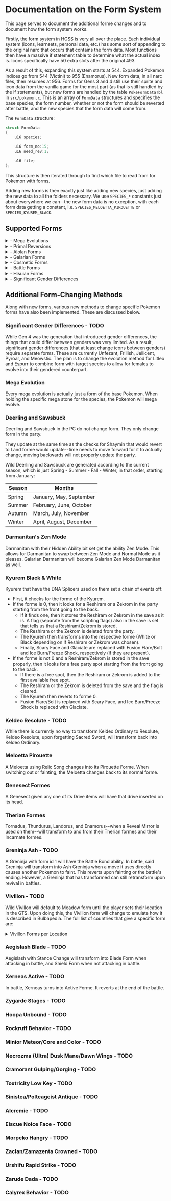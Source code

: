# Documentation on the Form System
This page serves to document the additional forme changes and to document how the form system works.

Firstly, the form system in HGSS is very all over the place.  Each individual system (icons, learnsets, personal data, etc.) has some sort of appending to the original narc that occurs that contains the form data.  Most functions then have a massive if statement table to determine what the actual index is.  Icons specifically have 50 extra slots after the original 493.

As a result of this, expanding this system starts at 544.  Expanded Pokemon indices go from 544 (Victini) to 955 (Enamorus).  New form data, in all narc files, then resumes at 956.  Forms for Gens 3 and 4 still use their sprite and icon data from the vanilla game for the most part (as that is still handled by the if statements), but new forms are handled by the table ``PokeFormDataTbl`` in ``src/pokemon.c``.  This is an array of ``FormData`` structures and specifies the base species, the form number, whether or not the form should be reverted after battle, and the new species that the form data will come from.

The ``FormData`` structure:
```c
struct FormData
{
    u16 species;
    
    u16 form_no:15;
    u16 need_rev:1;
    
    u16 file;
};
```
This structure is then iterated through to find which file to read from for Pokemon with forms.

Adding new forms is then exactly just like adding new species, just adding the new data to all the folders necessary.  We use ``SPECIES_*`` constants just about everywhere we can--the new form data is no exception, with each form data getting a constant, i.e. ``SPECIES_MELOETTA_PIROUETTE`` or ``SPECIES_KYUREM_BLACK``.

## Supported Forms
<details> <!-- megas -->
<summary>- Mega Evolutions</summary>
<br>

    Venusaur
    Charizard X
    Charizard Y
    Blastoise
    Beedrill
    Pidgeot
    Alakazam
    Slowbro
    Gengar
    Kangaskhan
    Pinsir
    Gyarados
    Aerodactyl
    Mewtwo X
    Mewtwo Y
    Ampharos
    Steelix
    Scizor
    Heracross
    Houndoom
    Tyranitar
    Sceptile
    Blaziken
    Swampert
    Gardevoir
    Sableye
    Mawile
    Aggron
    Medicham
    Manectric
    Sharpedo
    Camerupt
    Altaria
    Banette
    Absol
    Glalie
    Salamence
    Metagross
    Latias
    Latios
    Rayquaza (evolves via using Dragon's Ascent)
    Lopunny
    Garchomp
    Lucario
    Abomasnow
    Gallade
    Audino
    Diancie
</details>
<details> <!-- primal reversions -->
<summary>- Primal Reversions</summary>
<br>

    Kyogre
    Groudon
</details>
<details> <!-- alolans -->
<summary>- Alolan Forms</summary>
<br>

    Rattata
    Raticate
    Raichu
    Sandshrew
    Sandslash
    Vulpix
    Ninetales
    Diglett
    Dugtrio
    Meowth
    Persian
    Geodude
    Graveler
    Golem
    Grimer
    Muk
    Exeggutor
    Marowak
</details>
<details> <!-- galarians -->
<summary>- Galarian Forms</summary>
<br>

    Meowth
    Ponyta
    Rapidash
    Slowpoke
    Slowbro
    Farfetch'd
    Weezing
    Mr. Mime
    Articuno
    Zapdos
    Moltres
    Slowking
    Corsola
    Zigzagoon
    Linoone
    Darumaka
    Darmanitan (both Zen Modes included)
    Yamask
    Stunfisk
</details>
<details> <!-- cosmetics -->
<summary>- Cosmetic Forms</summary>
<br>
<details>
<summary>    Pikachu</summary>

        Cosplay
        Rock Star
        Belle
        Pop Star
        Ph.D
        Libre
        Original Cap
        Hoenn Cap
        Sinnoh Cap
        Unova Cap
        Kalos Cap
        Alola Cap
        Partner Cap
        World Cap
</details>
<details>
<summary>    Basculin</summary>

        Red Stripe is form 0
        Blue Stripe
        White Stripe
</details>
<details>
<summary>    Deerling</summary>

        Spring is form 0
        Summer
        Autumn
        Winter
</details>
<details>
<summary>    Sawsbuck</summary>

        Spring is form 0
        Summer
        Autumn
        Winter
</details>
    Tornadus Therian
    <br>
    Thundurus Therian
    <br>
    Landorus Therian
    <br>
<details>
<summary>    Kyurem</summary>

        White
        Black
</details>
    Keldeo Resolute
    <br>
<details>
<summary>    Genesect</summary>

        Douse
        Shock
        Burn
        Chill
</details>
    Greninja Battle Bond
    <br>
<details>
<summary>    Vivillon</summary>

        Meadow is form 0
        Polar
        Tundra
        Continental
        Garden
        Elegant
        Meadow
        Modern
        Marine
        Archipelago
        High Plains
        Sandstorm
        River
        Monsoon
        Savanna
        Sun
        Ocean
        Jungle
        Fancy
        Poké Ball
</details>
<details>
<summary>    Flabébé</summary>

        Red Flower is form 0
        Yellow Flower
        Orange Flower
        Blue Flower
        White Flower
</details>
<details>
<summary>    Floette</summary>

        Red Flower is form 0
        Yellow Flower
        Orange Flower
        Blue Flower
        White Flower
        Eternal Flower
</details>
<details>
<summary>    Florges</summary>

        Red Flower is form 0
        Yellow Flower
        Orange Flower
        Blue Flower
        White Flower
</details>
<details>
<summary>    Furfrou</summary>

        Natural is form 0
        Heart
        Star
        Diamond
        Debutante
        Matron
        Dandy
        La Reine
        Kabuki
        Pharaoh
</details>
<details>
<summary>    Pumpkaboo</summary>

        Medium is form 0
        Small
        Large
        Super
</details>
<details>
<summary>    Gourgeist</summary>

        Medium is form 0
        Small
        Large
        Super
</details>
    Hoopa Unbound
    <br>
<details>
<summary>    Oricorio</summary>

        Baile is form 0
        Pom Pom
        Pa'u
        Sensu
</details>
    Rockruff Own Tempo
    <br>
<details>
<summary>    Lycanroc</summary>

        Day is form 0
        Midnight
        Dusk
</details>
    Magearna Original
    <br>
    Toxtricity Low Key
    <br>
    Sinistea Antique
    <br>
    Polteageist Antique
    <br>
<details>
<summary>    Alcremie</summary>

        Strawberry Sweet is form 0
        Berry Sweet
        Love Sweet
        Star Sweet
        Clover Sweet
        Flower Sweet
        Ribbon Sweet
</details>
    Urshifu Rapid Strike
    Zarude Dada
<details>
<summary>    Calyrex</summary>

        Ice Rider
        Shadow Rider
</details>
</details>
<details> <!-- battle forms -->
<summary>- Battle Forms</summary>
<br>
<details>
<summary>    Castform</summary>

        Normal is form 0
        Sunny
        Rainy
        Snowy
</details>
    Cherrim Sunshine
    <br>
    Shellos East Sea
    <br>
    Gastrodon East Sea
    <br>
    Dialga Origin
    <br>
    Palkia Origin
    <br>
    Meloetta Pirouette
    <br>
    Greninja Ash
    <br>
    Aegislash Blade
    <br>
    Xerneas Active
    <br>
<details>
<summary>    Zygarde</summary>

        50% is form 0
        10%
        10% Power Construct
        50% Power Construct
        10% Complete
        50% Complete
</details>
    Wishiwashi School
    <br>
<details>
<summary>    Minior</summary>

        Red is form 0
        Orange
        Yellow
        Green
        Blue
        Indigo
        Violet
        Core Red
        Core Orange
        Core Yellow
        Core Green
        Core Blue
        Core Indigo
        Core Violet
</details>
    Mimikyu Busted
    <br>
<details>
<summary>    Necrozma</summary>

        Base is form 0
        Dusk Mane
        Dawn Wings
        Ultra Dusk Mane
        Ultra Dawn Wings
</details>
<details>
<summary>    Cramorant</summary>

        Base is form 0
        Gulping
        Gorging
</details>
    Eiscue NoIce Face
    <br>
    Morpeko Hangry
    <br>
    Zacian Crowned
    <br>
    Zamazenta Crowned
    <br>
    Eternatus Eternamax
    <br>
    Enamorus Therian
    <br>


</details>
<details> <!-- hisuians -->
<summary>- Hisuian Forms</summary>
<br>

    Growlithe
    Arcanine
    Voltorb
    Electrode
    Typhlosion
    Qwilfish
    Sneasel
    Samurott
    Lilligant
    Zorua
    Zoroark
    Braviary
    Sliggoo
    Goodra
    Avalugg
    Decidueye
</details>
<details> <!-- significant gender differences -->
<summary>- Significant Gender Differences</summary>
<br>

    Unfezant
    Frillish
    Jellicent
    Pyroar
    Meowstic
</details>

## Additional Form-Changing Methods
Along with new forms, various new methods to change specific Pokemon forms have also been implemented.  These are discussed below.

### Significant Gender Differences - TODO
While Gen 4 was the generation that introduced gender differences, the things that could differ between genders was very limited.  As a result, significant gender differences (that at least change icons between genders) require separate forms.  These are currently Unfezant, Frillish, Jellicent, Pyroar, and Meowstic.  The plan is to change the evolution method for Litleo and Espurr to combine form with target species to allow for females to evolve into their gendered counterpart.

### Mega Evolution
Every mega evolution is actually just a form of the base Pokemon.  When holding the specific mega stone for the species, the Pokemon will mega evolve.

### Deerling and Sawsbuck
Deerling and Sawsbuck in the PC do not change form.  They only change form in the party.  

They update at the same time as the checks for Shaymin that would revert to Land forme would update--time needs to move forward for it to actually change, moving backwards will not properly update the party.

Wild Deerling and Sawsbuck are generated according to the current season, which is just Spring - Summer - Fall - Winter, in that order, starting from January:

| Season | Months                  |
|--------|-------------------------|
| Spring | January, May, September |
| Summer | February, June, October |
| Autumn | March, July, November   |
| Winter | April, August, December |

### Darmanitan's Zen Mode
Darmanitan with their Hidden Ability bit set get the ability Zen Mode.  This allows for Darmanitan to swap between Zen Mode and Normal Mode as it pleases.  Galarian Darmanitan will become Galarian Zen Mode Darmanitan as well.

### Kyurem Black & White
Kyurem that have the DNA Splicers used on them set a chain of events off:
- First, it checks for the forme of the Kyurem.
- If the forme is 0, then it looks for a Reshiram or a Zekrom in the party starting from the front going to the back.
    - If it finds one, then it stores the Reshiram or Zekrom in the save as it is.  A flag (separate from the scripting flags) also in the save is set that tells us that a Reshiram/Zekrom is stored.
    - The Reshiram or the Zekrom is deleted from the party.
    - The Kyurem then transforms into the respective forme (White or Black depending on if Reshiram or Zekrom was chosen).  
    - Finally, Scary Face and Glaciate are replaced with Fusion Flare/Bolt and Ice Burn/Freeze Shock, respectively (if they are present).
- If the forme is not 0 and a Reshiram/Zekrom is stored in the save properly, then it looks for a free party spot starting from the front going to the back.
    - If there is a free spot, then the Reshiram or Zekrom is added to the first available free spot.
    - The Reshiram or the Zekrom is deleted from the save and the flag is cleared.
    - The Kyurem then reverts to forme 0.
    - Fusion Flare/Bolt is replaced with Scary Face, and Ice Burn/Freeze Shock is replaced with Glaciate.

### Keldeo Resolute - TODO
While there is currently no way to transform Keldeo Ordinary to Resolute, Keldeo Resolute, upon forgetting Sacred Sword, will transform back into Keldeo Ordinary.

### Meloetta Pirouette
A Meloetta using Relic Song changes into its Pirouette Forme.  When switching out or fainting, the Meloetta changes back to its normal forme.

### Genesect Formes
A Genesect given any one of its Drive items will have that drive inserted on its head.

### Therian Formes
Tornadus, Thundurus, Landorus, and Enamorus--when a Reveal Mirror is used on them--will transform to and from their Therian formes and their Incarnate formes.

### Greninja Ash - TODO
A Greninja with form id 1 will have the Battle Bond ability.  In battle, said Greninja will transform into Ash Greninja when a move it uses directly causes another Pokemon to faint.  This reverts upon fainting or the battle's ending.  However, a Greninja that has transformed can still retransform upon revival in battles.

### Vivillon - TODO
Wild Vivillon will default to Meadow form until the player sets their location in the GTS.  Upon doing this, the Vivillon form will change to emulate how it is described in Bulbapedia.  The full list of countries that give a specific form are:

<details>
<summary>Vivillon Forms per Location</summary>

<br>

| Location  | Vivillon Form |
|-----------|---------------|
| Country   | Meadow        |

</details>

### Aegislash Blade - TODO
Aegislash with Stance Change will transform into Blade Form when attacking in battle, and Shield Form when not attacking in battle.

### Xerneas Active - TODO
In battle, Xerneas turns into Active Forme.  It reverts at the end of the battle.

### Zygarde Stages - TODO

### Hoopa Unbound - TODO

### Rockruff Behavior - TODO

### Minior Meteor/Core and Color - TODO

### Necrozma (Ultra) Dusk Mane/Dawn Wings - TODO

### Cramorant Gulping/Gorging - TODO

### Toxtricity Low Key - TODO

### Sinistea/Polteageist Antique - TODO

### Alcremie - TODO

### Eiscue Noice Face - TODO

### Morpeko Hangry - TODO

### Zacian/Zamazenta Crowned - TODO

### Urshifu Rapid Strike - TODO

### Zarude Dada - TODO

### Calyrex Behavior - TODO
